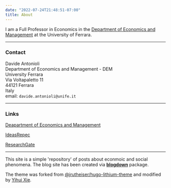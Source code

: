 ```yaml
---
date: "2022-07-24T21:48:51-07:00"
title: About
---
```

I am a Full Professor in Economics in the [Department of Economics and Management](http://eco.unife.it/it) at the University of Ferrara.


-----

### Contact

Davide Antonioli<br>
Department of Economics and Management - DEM<br>
University Ferrara<br>
Via Voltapaletto 11<br>
44121 Ferrara<br>
Italy<br>
email: `davide.antonioli@unife.it`<br>

-----

### Links

[Deapartment of Economics and Management](http://eco.unife.it/it)

[IdeasRepec](http://ideas.repec.org/f/pan296.html)

[ResearchGate](https://www.researchgate.net/profile/Davide_Antonioli)

-----

This site is a simple 'repository' of posts about econmoic and social phenomena. 
The blog site has been created via [**blogdown**](https://github.com/rstudio/blogdown) package. 


The theme was forked from [@jrutheiser/hugo-lithium-theme](https://github.com/jrutheiser/hugo-lithium-theme) and modified by [Yihui Xie](https://github.com/yihui/hugo-lithium).
